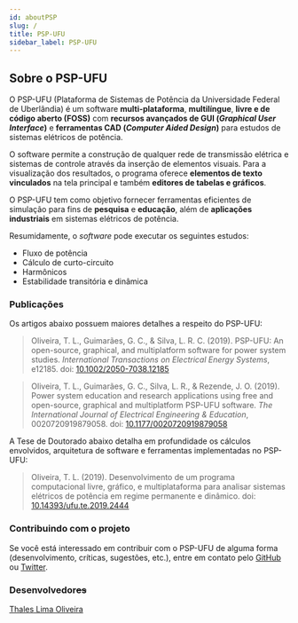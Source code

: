 ```yaml
---
id: aboutPSP
slug: /
title: PSP-UFU
sidebar_label: PSP-UFU
---
```

## Sobre o PSP-UFU

O PSP-UFU (Plataforma de Sistemas de Potência da Universidade Federal de Uberlândia) é um software **multi-plataforma**, **multilíngue**, **livre e de código aberto (FOSS)** com **recursos avançados de GUI (*Graphical User Interface*)** e **ferramentas CAD (*Computer Aided Design*)** para estudos de sistemas elétricos de potência.

O software permite a construção de qualquer rede de transmissão elétrica e sistemas de controle através da inserção de elementos visuais. Para a visualização dos resultados, o programa oferece **elementos de texto vinculados** na tela principal e também **editores de tabelas e gráficos**.

O PSP-UFU tem como objetivo fornecer ferramentas eficientes de simulação para fins de **pesquisa** e **educação**, além de **aplicações industriais** em sistemas elétricos de potência.

Resumidamente, o *software* pode executar os seguintes estudos:

- Fluxo de potência
- Cálculo de curto-circuito
- Harmônicos
- Estabilidade transitória e dinâmica

### Publicações
Os artigos abaixo possuem maiores detalhes a respeito do PSP-UFU:
>Oliveira, T. L., Guimarães, G. C., & Silva, L. R. C. (2019). PSP-UFU: An open-source, graphical, and multiplatform software for power system studies. *International Transactions on Electrical Energy Systems*, e12185. doi: [10.1002/2050-7038.12185](https://doi.org/10.1002/2050-7038.12185)

>Oliveira, T. L., Guimarães, G. C., Silva, L. R., & Rezende, J. O. (2019). Power system education and research applications using free and open-source, graphical and multiplatform PSP-UFU software. *The International Journal of Electrical Engineering & Education*, 0020720919879058. doi: [10.1177/0020720919879058](https://doi.org/10.1177/0020720919879058)

A Tese de Doutorado abaixo detalha em profundidade os cálculos envolvidos, arquitetura de software e ferramentas implementadas no PSP-UFU:
>Oliveira, T. L. (2019). Desenvolvimento de um programa computacional livre, gráfico, e multiplataforma para analisar sistemas elétricos de potência em regime permanente e dinâmico. doi: [10.14393/ufu.te.2019.2444](https://dx.doi.org/10.14393/ufu.te.2019.2444)

### Contribuindo com o projeto
Se você está interessado em contribuir com o PSP-UFU de alguma forma (desenvolvimento, críticas, sugestões, etc.), entre em contato pelo [GitHub](https://github.com/Thales1330/PSP/issues) ou [Twitter](https://twitter.com/PspUfu).

### Desenvolvedor~~es~~
[Thales Lima Oliveira](https://github.com/Thales1330)

